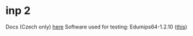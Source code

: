 # inp 2

Docs (Czech only) [here](projekt2_inp2022.pdf)
Software used for testing: Edumips64-1.2.10 ([this](edumips64-1.2.10.jar))

